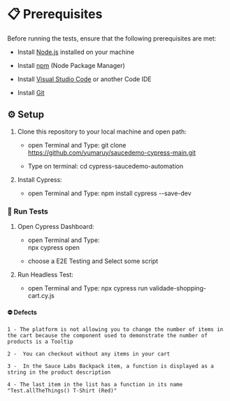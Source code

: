 
# 📋 Prerequisites

Before running the tests, ensure that the following prerequisites are met:

- Install [Node.js](https://nodejs.org/) installed on your machine
- Install [npm](https://www.npmjs.com/) (Node Package Manager)

- Install [Visual Studio Code](https://code.visualstudio.com/download) or another Code IDE
- Install [Git](https://git-scm.com/downloads)

## ⚙️ Setup

1. Clone this repository to your local machine and open path:

   - open Terminal and Type: 
            git clone https://github.com/yumaruy/saucedemo-cypress-main.git


   - Type on terminal: 
            cd cypress-saucedemo-automation

2. Install Cypress:

   - open Terminal and Type: 
            npm install cypress --save-dev
   

### 🎢 Run Tests

1. Open Cypress Dashboard:

   - open Terminal and Type:   
            npx cypress open

   - choose a E2E Testing and Select some script

2. Run Headless Test:

   - open Terminal and Type: 
            npx cypress run validade-shopping-cart.cy.js




#### ⛔ Defects

    1 - The platform is not allowing you to change the number of items in the cart because the component used to demonstrate the number of products is a Tooltip

    2 -  You can checkout without any items in your cart

    3 -  In the Sauce Labs Backpack item, a function is displayed as a string in the product description

    4 - The last item in the list has a function in its name "Test.allTheThings() T-Shirt (Red)"
